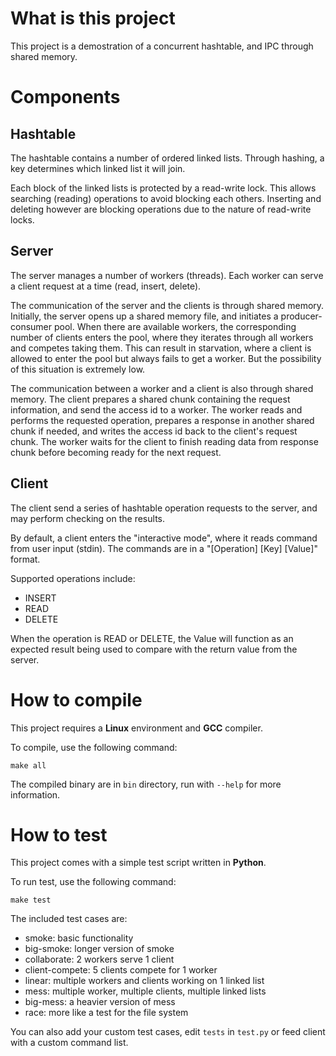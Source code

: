 # What is this project
This project is a demostration of a concurrent hashtable, and IPC through shared memory.

# Components
## Hashtable
The hashtable contains a number of ordered linked lists. Through hashing, a key determines which linked list it will join. 

Each block of the linked lists is protected by a read-write lock. This allows searching (reading) operations to avoid blocking each others. Inserting and deleting however are blocking operations due to the nature of read-write locks.

## Server
The server manages a number of workers (threads). Each worker can serve a client request at a time (read, insert, delete). 

The communication of the server and the clients is through shared memory. Initially, the server opens up a shared memory file, and initiates a producer-consumer pool. When there are available workers, the corresponding number of clients enters the pool, where they iterates through all workers and competes taking them. This can result in starvation, where a client is allowed to enter the pool but always fails to get a worker. But the possibility of this situation is extremely low. 

The communication between a worker and a client is also through shared memory. The client prepares a shared chunk containing the request information, and send the access id to a worker. The worker reads and performs the requested operation, prepares a response in another shared chunk if needed, and writes the access id back to the client's request chunk. The worker waits for the client to finish reading data from response chunk before becoming ready for the next request.

## Client
The client send a series of hashtable operation requests to the server, and may perform checking on the results.

By default, a client enters the "interactive mode", where it reads command from user input (stdin). The commands are in a "[Operation] [Key] [Value]" format.

Supported operations include:
- INSERT
- READ
- DELETE

When the operation is READ or DELETE, the Value will function as an expected result being used to compare with the return value from the server.

# How to compile
This project requires a **Linux** environment and **GCC** compiler. 

To compile, use the following command:

```make all```

The compiled binary are in `bin` directory, run with `--help` for more information.

# How to test
This project comes with a simple test script written in **Python**.

To run test, use the following command:

```make test```

The included test cases are:
- smoke: basic functionality
- big-smoke: longer version of smoke
- collaborate: 2 workers serve 1 client
- client-compete: 5 clients compete for 1 worker
- linear: multiple workers and clients working on 1 linked list
- mess: multiple worker, multiple clients, multiple linked lists
- big-mess: a heavier version of mess
- race: more like a test for the file system

You can also add your custom test cases, edit `tests` in `test.py` or feed client with a custom command list.
